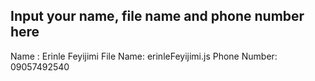 ## Input your name, file name and phone number here

Name : Erinle Feyijimi
File Name: erinleFeyijimi.js
Phone Number: 09057492540
